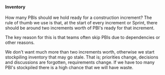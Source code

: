 #### Inventory

How many PBIs should we hold ready for a construction increment?  The rule of thumb we use is that, at the start of every increment or Sprint, there should be around two increments worth of PBI's ready for that increment.

The key reason for this is that teams often skip PBIs due to dependencies or other reasons.

We don't want much more than two increments worth, otherwise we start stockpiling inventory that may go stale.  That is; priorities change, decisions and discussions are forgotten, requirements change.  If we have too many PBI's stockpiled there is a high chance that we will have waste.
